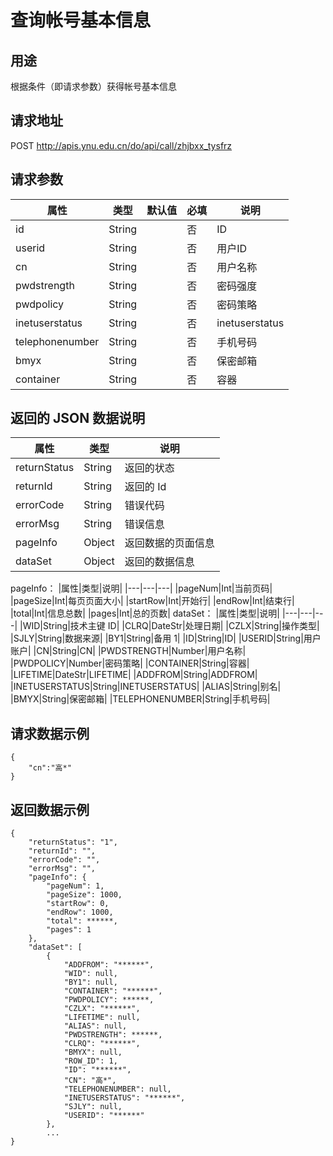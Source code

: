 # 查询帐号基本信息

## 用途

根据条件（即请求参数）获得帐号基本信息

## 请求地址

POST http://apis.ynu.edu.cn/do/api/call/zhjbxx_tysfrz

## 请求参数

| 属性  | 类型   | 默认值 | 必填 | 说明                                                                                                                                                                                                                          |
| ----- | ------ | ------ | ---- | ----------------------------------------------------------------------------------------------------------------------------------------------------------------------------------------------------------------------------- |
|id|String||否|ID|
|userid|String||否|用户ID|
|cn|String||否|用户名称|
|pwdstrength|String||否|密码强度|
|pwdpolicy|String||否|密码策略|
|inetuserstatus|String||否|inetuserstatus|
|telephonenumber|String||否|手机号码|
|bmyx|String||否|保密邮箱|
|container|String||否|容器|

## 返回的 JSON 数据说明

| 属性         | 类型   | 说明               |
| ------------ | ------ | ------------------ |
| returnStatus | String | 返回的状态         |
| returnId     | String | 返回的 Id          |
| errorCode    | String | 错误代码           |
| errorMsg     | String | 错误信息           |
| pageInfo     | Object | 返回数据的页面信息 |
| dataSet      | Object | 返回的数据信息     |

pageInfo：
|属性|类型|说明|
|---|---|---|
|pageNum|Int|当前页码|
|pageSize|Int|每页页面大小|
|startRow|Int|开始行|
|endRow|Int|结束行|
|total|Int|信息总数|
|pages|Int|总的页数|
dataSet：
|属性|类型|说明|
|---|---|---|
|WID|String|技术主键 ID|
|CLRQ|DateStr|处理日期|
|CZLX|String|操作类型|
|SJLY|String|数据来源|
|BY1|String|备用 1|
|ID|String|ID|
|USERID|String|用户账户|
|CN|String|CN|
|PWDSTRENGTH|Number|用户名称|
|PWDPOLICY|Number|密码策略|
|CONTAINER|String|容器|
|LIFETIME|DateStr|LIFETIME|
|ADDFROM|String|ADDFROM|
|INETUSERSTATUS|String|INETUSERSTATUS|
|ALIAS|String|别名|
|BMYX|String|保密邮箱|
|TELEPHONENUMBER|String|手机号码|

## 请求数据示例

```
{
	"cn":"高*"
}
```

## 返回数据示例

```
{
    "returnStatus": "1",
    "returnId": "",
    "errorCode": "",
    "errorMsg": "",
    "pageInfo": {
        "pageNum": 1,
        "pageSize": 1000,
        "startRow": 0,
        "endRow": 1000,
        "total": ******,
        "pages": 1
    },
    "dataSet": [
        {
            "ADDFROM": "******",
            "WID": null,
            "BY1": null,
            "CONTAINER": "******",
            "PWDPOLICY": ******,
            "CZLX": "******",
            "LIFETIME": null,
            "ALIAS": null,
            "PWDSTRENGTH": ******,
            "CLRQ": "******",
            "BMYX": null,
            "ROW_ID": 1,
            "ID": "******",
            "CN": "高*",
            "TELEPHONENUMBER": null,
            "INETUSERSTATUS": "******",
            "SJLY": null,
            "USERID": "******"
        },
        ...
}
```
